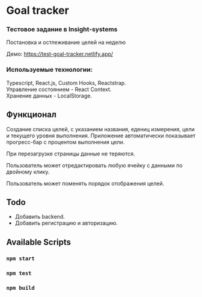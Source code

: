 # Goal tracker

### Тестовое задание в Insight-systems
Постановка и остлеживание целей на неделю

Демо: https://test-goal-tracker.netlify.app/

### Используемые технологии:

Typescript, React.js, Custom Hooks, Reactstrap.<br>
Управление состоянием - React Context.<br>
Хранение данных - LocalStorage.

## Функционал

Создание списка целей, с указанием названия, едениц измерения, цели и текущего уровня
выполнения. Приложение автоматически показывает прогресс-бар с процентом выполнения цели.

При перезагрузке страницы данные не теряются.

Пользователь может отредактировать любую ячейку с данными по двойному клику.

Пользователь может поменять порядок отображения целей.

## Todo
* Добавить backend.
* Добавить регистрацию и авторизацию.

## Available Scripts

### `npm start`

### `npm test`

### `npm build`